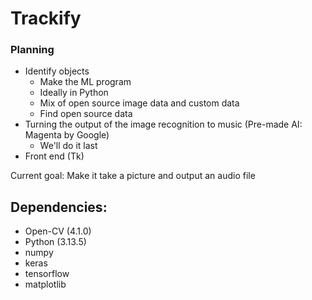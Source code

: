 # Trackify

### Planning
* Identify objects
	- Make the ML program
	- Ideally in Python
	- Mix of open source image data and custom data
	- Find open source data
* Turning the output of the image recognition to music (Pre-made AI: Magenta by Google)
	- We'll do it last
* Front end (Tk)

Current goal: Make it take a picture and output an audio file

## Dependencies:
* Open-CV (4.1.0)
* Python (3.13.5)
* numpy
* keras
* tensorflow
* matplotlib
